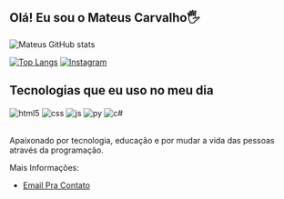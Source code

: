 ## Olá! Eu sou o Mateus Carvalho🖐️


![Mateus GitHub stats](https://github-readme-stats.vercel.app/api?username=MateussSantos1&show_icons=true&theme=dracula&count_private=true)

[![Top Langs](https://github-readme-stats.vercel.app/api/top-langs/?username=MateussSantos1)](https://github.com/MateussSantos1/github-readme-stats)
[![Instagram](https://img.shields.io/badge/Instagram-E4405F?style=for-the-badge&logo=instagram&logoColor=white)](https://instagram.com/mateusantos.s)
## Tecnologias que eu uso no meu dia

<div style="display: inline_block">
  <img align="center" alt="html5" src="https://img.shields.io/badge/HTML5-E34F26?style=for-the-badge&logo=html5&logoColor=white" />
  <img align="center" alt="css" src="https://img.shields.io/badge/CSS3-1572B6?style=for-the-badge&logo=css3&logoColor=white" />
  <img align="center" alt="js" src="https://img.shields.io/badge/JavaScript-F7DF1E?style=for-the-badge&logo=javascript&logoColor=black" />
    <img align="center" alt="py" src="https://img.shields.io/badge/Python-14354C?style=for-the-badge&logo=python&logoColor=white" />
        <img align="center" alt="c#" src="https://img.shields.io/badge/C%23-239120?style=for-the-badge&logo=c-sharp&logoColor=white" />
</div><br/>

Apaixonado por tecnologia, educação e por mudar a vida das pessoas através da programação.

Mais Informações:
- [Email Pra Contato](mailto:carvalho.mateus@escolar.ifrn.edu.br?subject=&body=)<br/>
